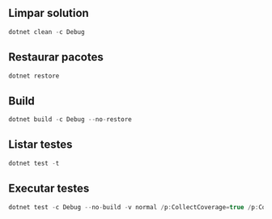 ## Limpar solution
```csharp
dotnet clean -c Debug
```

## Restaurar pacotes
```csharp
dotnet restore
```

## Build
```csharp
dotnet build -c Debug --no-restore
```

## Listar testes
```csharp
dotnet test -t
```

## Executar testes
```csharp
dotnet test -c Debug --no-build -v normal /p:CollectCoverage=true /p:CoverletOutput=./coverage/lcov.info /p:CoverletOutputFormat=lcov
```